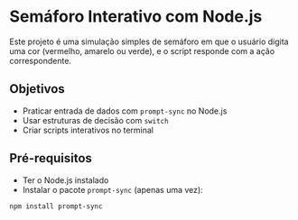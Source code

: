 # Semáforo Interativo com Node.js

Este projeto é uma simulação simples de semáforo em que o usuário digita uma cor (vermelho, amarelo ou verde), e o script responde com a ação correspondente.

## Objetivos

- Praticar entrada de dados com `prompt-sync` no Node.js
- Usar estruturas de decisão com `switch`
- Criar scripts interativos no terminal

## Pré-requisitos

- Ter o Node.js instalado
- Instalar o pacote `prompt-sync` (apenas uma vez):

```bash
npm install prompt-sync
